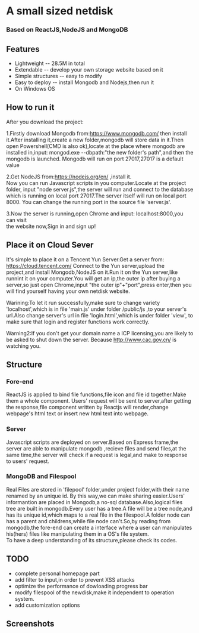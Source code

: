 # A small sized netdisk 
### Based on ReactJS,NodeJS and MongoDB

## Features

* Lightweight -- 28.5M in total
* Extendable  -- develop your own storage website based on it
* Simple structures -- easy to modify
* Easy to deploy -- install Mongodb and Nodejs,then run it
* On Windows OS

## How to run it

After you download the project:

1.Firstly download Mongodb from:https://www.mongodb.com/ 
then install it.After installing it,create a new folder,mongodb will store data 
in it.Then open Powershell(CMD is also ok),locate at the place where mongodb are 
installed in,input: mongod.exe --dbpath:"the new folder's path",and then the mongodb is launched. 
Mongodb will run on port 27017,27017 is a default value

2.Get NodeJS from:https://nodejs.org/en/ ,install it. <br>
Now you can run Javascript scripts in you computer.Locate at the project folder, 
input "node server.js",the server will run and connect to the database which  is 
running on local port 27017.The server itself will run on local port 8000. 
You can change the running port in the source file 'server.js'. 

3.Now the server is running,open Chrome and input: localhost:8000,you can visit  
the website now,Sign in and sign up! 


## Place it on Cloud Sever

It's simple to place it on a Tencent Yun Server.Get a server from: 
https://cloud.tencent.com/ Connect to the Yun server,upload the project,and 
install Mongodb,NodeJS on it.Run it on the Yun server,like runnint it on your 
computer.You will get an ip,the outer ip after buying a server,so just open 
Chrome,input "the outer ip"+"port",press enter,then you will find yourself 
having your own netdisk website. 

Warining:To let it run successfully,make sure to change variety 'localhost',which is in file 'main.js' under
folder /public/js ,to your server's url.Also change server's url in file 'login.html',which is under folder 'view',
to make sure that login and register functions work correctly.

Warning2:If you don't get your domain name a ICP licensing,you are likely to 
be asked to shut down the server. 
Because http://www.cac.gov.cn/ is watching you. 

## Structure

### Fore-end
  ReactJS is applied to bind file functions,file icon and file id together.Make them a whole component.
 Users' request will be sent to server,after getting the response,file component written by Reactjs will
 render,change webpage's html text or insert new html text into webpage.
 ### Server
  Javascript scripts are deployed on server.Based on Express frame,the server are able to manipulate mongodb
  ,recieve files and send files,at the same time,the server will check if a request is legal,and make to
  response to users' request.
 ### MongoDB and Filespool
   Real Files are stored in 'filepool' folder,under project folder,with their name renamed by an unique id.
   By this way,we can make sharing easier.Users' informantion are placed in Mongodb,a no-sql database.Also,logical
   files tree are built in mongodb.Every user has a tree.A file will be a tree node,and has its unique id,which 
   maps to a real file in the filespool.A folder node can has a parent and childrens,while file node can't.So,by 
   reading from mongodb,the fore-end can create a interface where a user can manipulates his(hers) files like manipulating
   them in a OS's file system.
 <br>
   To have a deep understanding of its structure,please check its codes.

## TODO
* complete personal homepage part
* add filter to input,in order to prevent XSS attacks
* optimize the performance of dowloading progress bar
* modify filespool of the newdisk,make it independent to operation system.
* add customization options

## Screenshots

